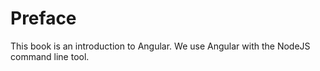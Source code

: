 # Preface

This book is an introduction to Angular. We use Angular with the NodeJS command line tool.

